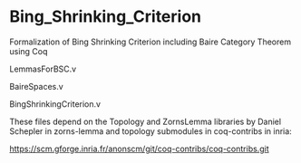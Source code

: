 # Bing_Shrinking_Criterion
Formalization of Bing Shrinking Criterion including Baire Category Theorem using Coq

LemmasForBSC.v

BaireSpaces.v

BingShrinkingCriterion.v

These files depend on the Topology and ZornsLemma libraries by Daniel Schepler
in zorns-lemma and topology submodules in coq-contribs in inria:

https://scm.gforge.inria.fr/anonscm/git/coq-contribs/coq-contribs.git



